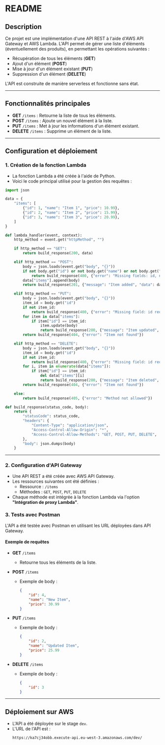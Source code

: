 # README

## Description
Ce projet est une implémentation d'une API REST à l'aide d'AWS API Gateway et AWS Lambda. L'API permet de gérer une liste d'éléments (éventuellement des produits), en permettant les opérations suivantes :
- Récupération de tous les éléments (**GET**)
- Ajout d'un élément (**POST**)
- Mise à jour d'un élément existant (**PUT**)
- Suppression d'un élément (**DELETE**)

L'API est construite de manière serverless et fonctionne sans état.

---

## Fonctionnalités principales
- **GET** `/items` : Retourne la liste de tous les éléments.
- **POST** `/items` : Ajoute un nouvel élément à la liste.
- **PUT** `/items` : Met à jour les informations d'un élément existant.
- **DELETE** `/items` : Supprime un élément de la liste.

---

## Configuration et déploiement

### **1. Création de la fonction Lambda**
- La fonction Lambda a été créée à l'aide de Python.
- Voici le code principal utilisé pour la gestion des requêtes :

```python
import json

data = {
    "items": [
        {"id": 1, "name": "Item 1", "price": 10.99},
        {"id": 2, "name": "Item 2", "price": 15.99},
        {"id": 3, "name": "Item 3", "price": 20.99},
    ]
}

def lambda_handler(event, context):
    http_method = event.get("httpMethod", "")

    if http_method == "GET":
        return build_response(200, data)

    elif http_method == "POST":
        body = json.loads(event.get("body", "{}"))
        if not body.get("id") or not body.get("name") or not body.get("price"):
            return build_response(400, {"error": "Missing fields: id, name, price required"})
        data["items"].append(body)
        return build_response(201, {"message": "Item added", "data": data})

    elif http_method == "PUT":
        body = json.loads(event.get("body", "{}"))
        item_id = body.get("id")
        if not item_id:
            return build_response(400, {"error": "Missing field: id required"})
        for item in data["items"]:
            if item["id"] == item_id:
                item.update(body)
                return build_response(200, {"message": "Item updated", "data": data})
        return build_response(404, {"error": "Item not found"})

    elif http_method == "DELETE":
        body = json.loads(event.get("body", "{}"))
        item_id = body.get("id")
        if not item_id:
            return build_response(400, {"error": "Missing field: id required"})
        for i, item in enumerate(data["items"]):
            if item["id"] == item_id:
                del data["items"][i]
                return build_response(200, {"message": "Item deleted", "data": data})
        return build_response(404, {"error": "Item not found"})

    else:
        return build_response(405, {"error": "Method not allowed"})

def build_response(status_code, body):
    return {
        "statusCode": status_code,
        "headers": {
            "Content-Type": "application/json",
            "Access-Control-Allow-Origin": "*",
            "Access-Control-Allow-Methods": "GET, POST, PUT, DELETE",
        },
        "body": json.dumps(body)
    }
```

---

### **2. Configuration d'API Gateway**
- Une API REST a été créée avec AWS API Gateway.
- Les ressources suivantes ont été définies :
  - Ressource : `/items`
  - Méthodes : `GET`, `POST`, `PUT`, `DELETE`
- Chaque méthode est intégrée à la fonction Lambda via l'option **"Intégration de proxy Lambda"**.

### **3. Tests avec Postman**
L'API a été testée avec Postman en utilisant les URL déployées dans API Gateway.

#### **Exemple de requêtes**
- **GET** `/items`
  - Retourne tous les éléments de la liste.

- **POST** `/items`
  - Exemple de body :
    ```json
    {
        "id": 4,
        "name": "New Item",
        "price": 30.99
    }
    ```

- **PUT** `/items`
  - Exemple de body :
    ```json
    {
        "id": 2,
        "name": "Updated Item",
        "price": 25.99
    }
    ```

- **DELETE** `/items`
  - Exemple de body :
    ```json
    {
        "id": 3
    }
    ```

---

## **Déploiement sur AWS**
- L'API a été déployée sur le stage `dev`.
- L'URL de l'API est :
  ```
  https://ka7cj34obb.execute-api.eu-west-3.amazonaws.com/dev/
  ```

